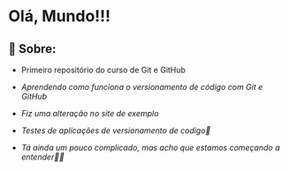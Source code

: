 # Olá, Mundo!!!
## 📝 Sobre:
- Primeiro repositório do curso de Git e GitHub

- *Aprendendo como funciona o versionamento de código com Git e GitHub*

- *Fiz uma alteração no site de exemplo*

- *Testes de aplicações de versionamento de codigo🤔*

- *Tá ainda um pouco complicado, mas acho que estamos começando a entender🥵😂*

